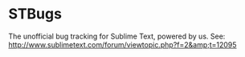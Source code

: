 STBugs
======

The unofficial bug tracking for Sublime Text, powered by us. See: http://www.sublimetext.com/forum/viewtopic.php?f=2&amp;t=12095